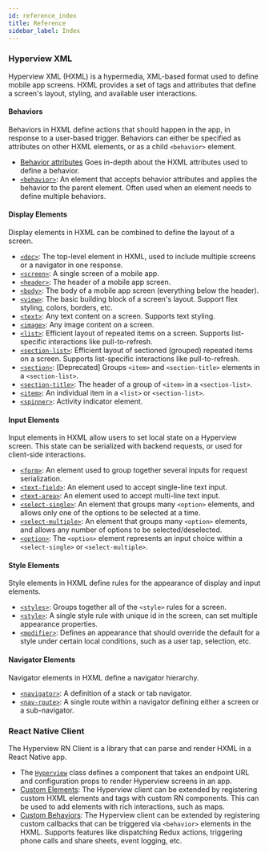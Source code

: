 ```yaml
---
id: reference_index
title: Reference
sidebar_label: Index
---
```


### Hyperview XML

Hyperview XML (HXML) is a hypermedia, XML-based format used to define mobile app screens. HXML provides a set of tags and attributes that define a screen's layout, styling, and available user interactions.

#### Behaviors

Behaviors in HXML define actions that should happen in the app, in response to a user-based trigger. Behaviors can either be specified as attributes on other HXML elements, or as a child `<behavior>` element.

- [Behavior attributes](/docs/reference_behavior_attributes) Goes in-depth about the HXML attributes used to define a behavior.
- [`<behavior>`](/docs/reference_behavior): An element that accepts behavior attributes and applies the behavior to the parent element. Often used when an element needs to define multiple behaviors.

#### Display Elements

Display elements in HXML can be combined to define the layout of a screen.

- [`<doc>`](/docs/reference_doc): The top-level element in HXML, used to include multiple screens or a navigator in one response.
- [`<screen>`](/docs/reference_screen): A single screen of a mobile app.
- [`<header>`](/docs/reference_header): The header of a mobile app screen.
- [`<body>`](/docs/reference_body): The body of a mobile app screen (everything below the header).
- [`<view>`](/docs/reference_view): The basic building block of a screen's layout. Support flex styling, colors, borders, etc.
- [`<text>`](/docs/reference_text): Any text content on a screen. Supports text styling.
- [`<image>`](/docs/reference_image): Any image content on a screen.
- [`<list>`](/docs/reference_list): Efficient layout of repeated items on a screen. Supports list-specific interactions like pull-to-refresh.
- [`<section-list>`](/docs/reference_sectionlist): Efficient layout of sectioned (grouped) repeated items on a screen. Supports list-specific interactions like pull-to-refresh.
- [`<section>`](/docs/reference_sectionlist): [Deprecated] Groups `<item>` and `<section-title>` elements in a `<section-list>`.
- [`<section-title>`](/docs/reference_sectiontitle): The header of a group of `<item>` in a `<section-list>`.
- [`<item>`](/docs/reference_item): An individual item in a `<list>` or `<section-list>`.
- [`<spinner>`](/docs/reference_spinner): Activity indicator element.

#### Input Elements

Input elements in HXML allow users to set local state on a Hyperview screen. This state can be serialized with backend requests, or used for client-side interactions.

- [`<form>`](/docs/reference_form): An element used to group together several inputs for request serialization.
- [`<text-field>`](/docs/reference_textfield): An element used to accept single-line text input.
- [`<text-area>`](/docs/reference_textarea): An element used to accept multi-line text input.
- [`<select-single>`](/docs/reference_selectsingle): An element that groups many `<option>` elements, and allows only one of the options to be selected at a time.
- [`<select-multiple>`](/docs/reference_selectmultiple): An element that groups many `<option>` elements, and allows any number of options to be selected/deselected.
- [`<option>`](/docs/reference_option): The `<option>` element represents an input choice within a `<select-single>` or `<select-multiple>`.

#### Style Elements

Style elements in HXML define rules for the appearance of display and input elements.

- [`<styles>`](/docs/reference_styles): Groups together all of the `<style>` rules for a screen.
- [`<style>`](/docs/reference_style): A single style rule with unique id in the screen, can set multiple appearance properties.
- [`<modifier>`](/docs/reference_modifier): Defines an appearance that should override the default for a style under certain local conditions, such as a user tap, selection, etc.

#### Navigator Elements

Navigator elements in HXML define a navigator hierarchy.

- [`<navigator>`](/docs/reference_navigator): A definition of a stack or tab navigator.
- [`<nav-route>`](/docs/reference_nav_route): A single route within a navigator defining either a screen or a sub-navigator.

### React Native Client

The Hyperview RN Client is a library that can parse and render HXML in a React Native app.

- The [`Hyperview`](/docs/reference_hyperview_component) class defines a component that takes an endpoint URL and configuration props to render Hyperview screens in an app.
- [Custom Elements](/docs/reference_custom_elements): The Hyperview client can be extended by registering custom HXML elements and tags with custom RN components. This can be used to add elements with rich interactions, such as maps.
- [Custom Behaviors](/docs/reference_custom_behaviors): The Hyperview client can be extended by registering custom callbacks that can be triggered via `<behavior>` elements in the HXML. Supports features like dispatching Redux actions, triggering phone calls and share sheets, event logging, etc.
